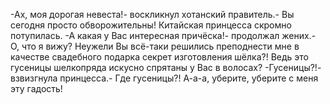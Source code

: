   -Ах, моя дорогая невеста!- воскликнул хотанский правитель.- Вы сегодня просто обворожительны!
Китайская принцесса скромно потупилась.
-А какая у Вас интересная причёска!- продолжал жених.- О, что я вижу? Неужели Вы всё-таки решились преподнести мне в качестве свадебного подарка секрет изготовления шёлка?! Ведь это гусеницы шелкопряда искусно спрятаны у Вас в волосах?
-Гусеницы?!- взвизгнула принцесса.- Где гусеницы?! А-а-а, уберите, уберите с меня эту гадость!    
